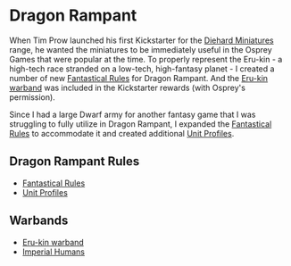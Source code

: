 # Dragon Rampant
When Tim Prow launched his first Kickstarter for the [Diehard Miniatures](https://diehardminiatures.com/) range, he wanted the miniatures to be immediately useful in the Osprey Games that were popular at the time. To properly represent the Eru-kin - a high-tech race stranded on a low-tech, high-fantasy planet - I created a number of new [Fantastical Rules](Fantastical%20Rules.mkd) for Dragon Rampant. And the [Eru-kin warband](Erukin%20Warband.mkd) was included in the Kickstarter rewards (with Osprey's permission).

Since I had a large Dwarf army for another fantasy game that I was struggling to fully utilize in Dragon Rampant, I expanded the [Fantastical Rules](Fantastical%20Rules.mkd) to accommodate it and created additional [Unit Profiles](New%20Unit%20Profiles.mkd).

## Dragon Rampant Rules
* [Fantastical Rules](Fantastical%20Rules.mkd)
* [Unit Profiles](New%20Unit%20Profiles.mkd)

## Warbands
* [Eru-kin warband](Erukin%20Warband.mkd)
* [Imperial Humans](Imperial%20Human%20Warband.mkd)